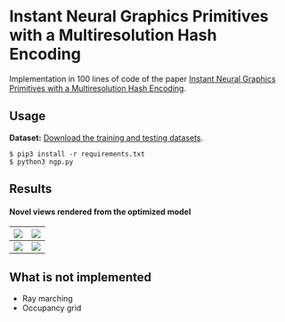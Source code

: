 # Instant Neural Graphics Primitives with a Multiresolution Hash Encoding

Implementation in 100 lines of code of the paper [Instant Neural Graphics Primitives with a Multiresolution Hash Encoding](https://arxiv.org/abs/2201.05989).

## Usage

**Dataset:** [Download the training and testing datasets](https://drive.google.com/drive/folders/1eO7DXFhWWpauC-9LDhOimtIKxY3yRCIm?usp=sharing).

```commandline
$ pip3 install -r requirements.txt
$ python3 ngp.py
```

## Results

#### Novel views rendered from the optimized model

 ![](novel_views/img_0.png)              |  ![](novel_views/img_60.png) 
:-------------------------:|:-------------------------:
![](novel_views/img_120.png)  |  ![](novel_views/img_180.png)


## What is not implemented

- Ray marching
- Occupancy grid